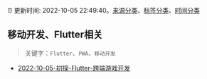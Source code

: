 :alarm_clock: 更新时间: 2022-10-05 22:49:40。[来源分类](../README.md)、[标签分类](../TAGS.md)、[时间分类](../TIMELINE.md)

## 移动开发、Flutter相关


> 关键字：`Flutter`、`PWA`、`移动开发`



- [2022-10-05-初探-Flutter-跨端游戏开发](https://toutiao.io/k/eq7rih7) 